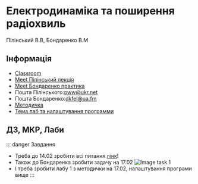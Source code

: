 # Електродинаміка та поширення радіохвиль
Пілінський В.В, Бондаренко В.М

## Інформація
* [Classroom](https://classroom.google.com/c/MTUyNjM3NTk4ODIw)
* [Meet Пілінський лекція](https://meet.google.com/lookup/ec6fp2ld77)
* [Meet Бондаренко практика](https://us04web.zoom.us/j/3112329829?pwd=d1I3ZEVhd0VsSXBCV3BKMVdMY2U2dz09)
* Пошта Пілінського:[pww@ukr.net](mailto:pww@ukr.net)
* Пошта Бондаренко:[dkfel@ua.fm](mailto:dkfel@ua.fm)
* [Методичка](/files/edprh/metod.pdf)
* [Тема лаб та налаштування программи](/files/edprh/lab_help.pdf)

## ДЗ, МКР, Лаби
::: danger Завдання
* Треба до 14.02 зробити всі питання [лінк](https://classroom.google.com/c/MTUyNjM3NTk4ODIw/m/NDY0OTQwODg2MTg3/details)!
* Також до Бондаренка зробити задачу на 17.02
![Image task 1](/images/edprh/t1.jpg)
* І треба зробити лабу 1 з методички на 17.02, налаштування програми вище
:::


